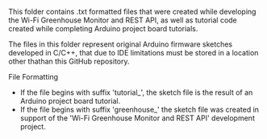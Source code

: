 This folder contains .txt formatted files that were created while developing the Wi-Fi Greenhouse Monitor and REST API, as well as tutorial code created while completing Arduino project board tutorials.

The files in this folder represent original Arduino firmware sketches developed in C/C++, that due to IDE limitations must be stored in a location other thathan this GitHub repository.  

File Formatting
- If the file begins with suffix 'tutorial_', the sketch file is the result of an Arduino project board tutorial.
- If the file begins  with suffix 'greenhouse_' the sketch file was created in support of the 'Wi-Fi Greenhouse Monitor and REST API' development project.  
